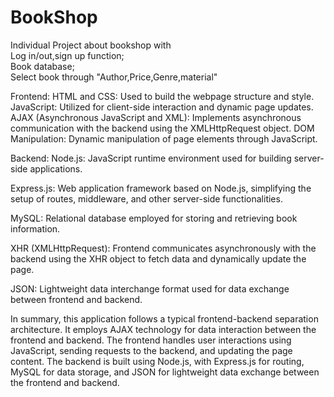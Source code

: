 # BookShop

Individual Project about bookshop with <br>
Log in/out,sign up function;<br>
Book database;<br>
Select book through "Author,Price,Genre,material"

Frontend:
HTML and CSS: Used to build the webpage structure and style.
JavaScript: Utilized for client-side interaction and dynamic page updates.
AJAX (Asynchronous JavaScript and XML): Implements asynchronous communication with the backend using the XMLHttpRequest object.
DOM Manipulation: Dynamic manipulation of page elements through JavaScript.

Backend:
Node.js: JavaScript runtime environment used for building server-side applications.

Express.js: Web application framework based on Node.js, simplifying the setup of routes, middleware, and other server-side functionalities.

MySQL: Relational database employed for storing and retrieving book information.

XHR (XMLHttpRequest): Frontend communicates asynchronously with the backend using the XHR object to fetch data and dynamically update the page.

JSON: Lightweight data interchange format used for data exchange between frontend and backend.

In summary, this application follows a typical frontend-backend separation architecture. It employs AJAX technology for data interaction between the frontend and backend. The frontend handles user interactions using JavaScript, sending requests to the backend, and updating the page content. The backend is built using Node.js, with Express.js for routing, MySQL for data storage, and JSON for lightweight data exchange between the frontend and backend.
